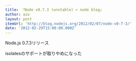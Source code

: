 ```yaml
---
title: 『Node v0.7.3 (unstable) « node blog』
author: azu
layout: post
itemUrl: 'http://blog.nodejs.org/2012/02/07/node-v0-7-3/'
date: '2012-02-29T15:00:00.000Z'
---
```

Node.js 0.7.3リリース

isolatesのサポートが取りやめになった
